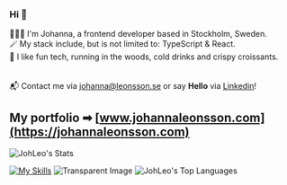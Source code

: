 ### Hi 👋


 🧑🏻‍💻 I'm Johanna, a frontend developer based in Stockholm, Sweden.\
 🪄 My stack include, but is not limited to: TypeScript & React. \
 🌲 I like fun tech, running in the woods, cold drinks and crispy croissants.\
 \
\
📬 Contact me via johanna@leonsson.se or say **Hello** via [Linkedin](https://www.linkedin.com/in/johannaleonsson/)!

## **My portfolio ➡**  [www.johannaleonsson.com](https://johannaleonsson.com)


![JohLeo's Stats](https://github-readme-stats.vercel.app/api?username=JohLeo&bg_color=95,fff,E9E1D9&title_color=233D2B&text_color=233D2B&show_icons=true&icon_color=F6CFDC&hide_border=true&count_private=true) 

[![My Skills](https://skillicons.dev/icons?i=js,html,css,react,redux,ts,git,mongodb,nodejs,webpack,postman,gcp,vscode,netlify,stackoverflow,ai,ps,figma&theme=light&perline=6)](https://skillicons.dev)
![Transparent Image](https://placehold.co/20x40/fff/fff) <!-- Replace with a transparent image URL or use a transparent image placeholder service -->
![JohLeo's Top Languages](https://github-readme-stats.vercel.app/api/top-langs/?username=JohLeo&bg_color=90,fff,E9E1D9&title_color=233D2B&text_color=233D2B&show_icons=true&hide_border=true&layout=compact)
